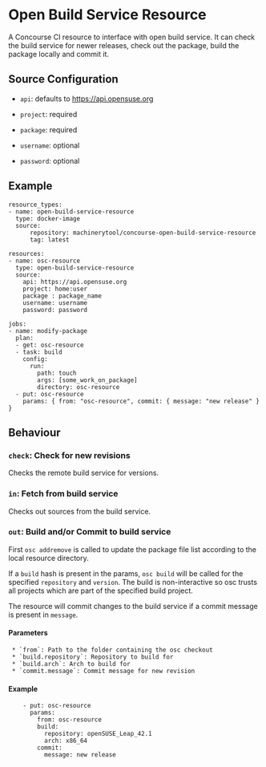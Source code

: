 # Open Build Service Resource

A Concourse CI resource to interface with open build service.
It can check the build service for newer releases, check out the package, build the package locally and commit it.

## Source Configuration

* `api`: defaults to https://api.opensuse.org

* `project`: required

* `package`: required

* `username`: optional

* `password`: optional

## Example

```
resource_types:
- name: open-build-service-resource
  type: docker-image
  source:
      repository: machinerytool/concourse-open-build-service-resource
      tag: latest

resources:
- name: osc-resource
  type: open-build-service-resource
  source:
    api: https://api.opensuse.org
    project: home:user
    package : package_name
    username: username
    password: password

jobs:
- name: modify-package
  plan:
  - get: osc-resource
  - task: build
    config:
      run:
        path: touch
        args: [some_work_on_package]
        directory: osc-resource
  - put: osc-resource
    params: { from: "osc-resource", commit: { message: "new release" } }
```

## Behaviour

### `check`: Check for new revisions

Checks the remote build service for versions.

### `in`: Fetch from build service

Checks out sources from the build service.

### `out`: Build and/or Commit to build service

First `osc addremove` is called to update the package file list according to
the local resource directory.

If a `build` hash is present in the params, `osc build` will be called for the specified `repository` and `version`.
The build is non-interactive so osc trusts all projects which are part of the specified build project.

The resource will commit changes to the build service if a commit message is present in `message`.

#### Parameters

     * `from`: Path to the folder containing the osc checkout
     * `build.repository`: Repository to build for
     * `build.arch`: Arch to build for
     * `commit.message`: Commit message for new revision

#### Example

```
    - put: osc-resource
      params:
        from: osc-resource
        build:
          repository: openSUSE_Leap_42.1
          arch: x86_64
        commit:
          message: new release
```
